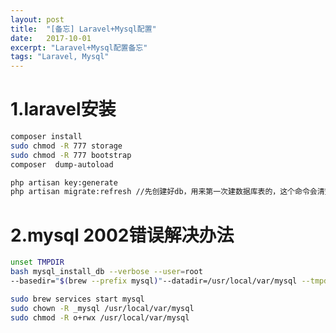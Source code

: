 ```yaml
---
layout: post
title:  "[备忘] Laravel+Mysql配置"
date:   2017-10-01
excerpt: "Laravel+Mysql配置备忘"
tags: "Laravel, Mysql"
---
```


# 1.laravel安装

``` bash
composer install
sudo chmod -R 777 storage
sudo chmod -R 777 bootstrap
composer  dump-autoload
```

``` bash
php artisan key:generate
php artisan migrate:refresh //先创建好db，用来第一次建数据库表的，这个命令会清空数据表
```


# 2.mysql 2002错误解决办法

``` bash
unset TMPDIR
bash mysql_install_db --verbose --user=root
--basedir="$(brew --prefix mysql)"--datadir=/usr/local/var/mysql --tmpdir=/tmp
```

``` bash
sudo brew services start mysql
sudo chown -R _mysql /usr/local/var/mysql
sudo chmod -R o+rwx /usr/local/var/mysql
```